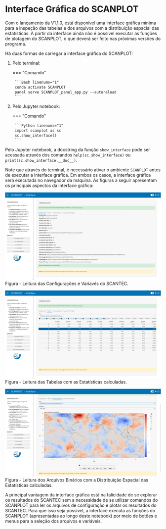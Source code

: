 # Interface Gráfica do SCANPLOT

Com o lançamento da V1.1.0, está disponível uma interface gráfica mínima para a inspeção das tabelas e dos arquivos com a distribuição espacial das estatísticas. A partir da interface ainda não é possível executar as funções de plotagem do SCANPLOT, o que deverá ser feito nas próximas versões do programa.

Há duas formas de carregar a interface gráfica do SCANPLOT:

1. Pelo terminal:

    === "Comando"

        ```Bash linenums="1"
        conda activate SCANPLOT
        panel serve SCANPLOT_panel_app.py --autoreload
        ```

2. Pelo Jupyter notebook:

    === "Comando"
    
        ```Python linenums="1"
        import scanplot as sc
        sc.show_interface()
        ```

Pelo Jupyter notebook, a docstring da função `show_interface` pode ser acessada através dos comandos `help(sc.show_interface)` ou `print(sc.show_interface.__doc__)`.
 
Note que através do terminal, é necessário ativar o ambiente `SCANPLOT` antes de executar a interface gráfica. Em ambos os casos, a interface gráfica será executada no navegador da máquina. As figuras a seguir apresentam os principais aspectos da interface gráfica:

![Interface SCANPLOT - Configurações do SCANTEC](./imgs/sc1.png)
Figura - Leitura das Configurações e Variavés do SCANTEC.

![Interface SCANPLOT - Leitura das Tabelas](./imgs/sc2.png)
Figura - Leitura das Tabelas com as Estatísticas calculadas.

![Interface SCANPLOT - Leitura dos Campos Espaciais](./imgs/sc3.png)
Figura - Leitura dos Arquivos Binários com a Distribuição Espacial das Estatísticas calculadas.

A principal vantagem da interface gráfica está na falicidade de se explorar os resultados do SCANTEC sem a necessidade de se utilizar comandos do SCANPLOT para ler os arquivos de configuração e plotar os resultados do SCANTEC. Para que isso seja possível, a interface executa as funções do SCANPLOT (apresentadas ao longo deste notebook) por meio de botões e menus para a seleção dos arquivos e variáveis.
